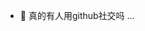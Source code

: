 
- 👀 真的有人用github社交吗 ...


<!---
Dawn666Y/Dawn666Y is a ✨ special ✨ repository because its `README.md` (this file) appears on your GitHub profile.
You can click the Preview link to take a look at your changes.
--->

